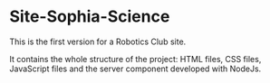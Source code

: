 # Site-Sophia-Science
This is the first version for a Robotics Club site.

It contains the whole structure of the project: HTML files, CSS files, JavaScript files and the server component developed with NodeJs.
